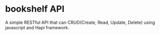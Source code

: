 # bookshelf API
A simple RESTful API that can CRUD(Create, Read, Update, Delete) using javascript and Hapi framework.
